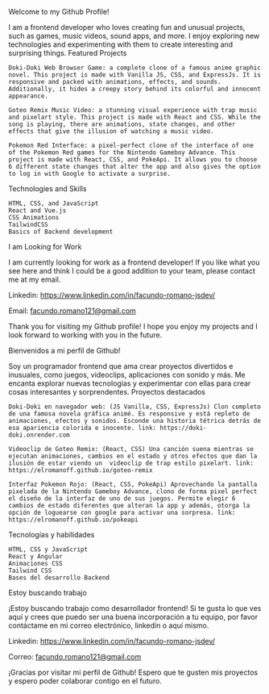 Welcome to my Github Profile!

I am a frontend developer who loves creating fun and unusual projects, such as games, music videos, sound apps, and more. I enjoy exploring new technologies and experimenting with them to create interesting and surprising things.
Featured Projects

    Doki-Doki Web Browser Game: a complete clone of a famous anime graphic novel. This project is made with Vanilla JS, CSS, and ExpressJs. It is responsive and packed with animations, effects, and sounds. Additionally, it hides a creepy story behind its colorful and innocent appearance.

    Goteo Remix Music Video: a stunning visual experience with trap music and pixelart style. This project is made with React and CSS. While the song is playing, there are animations, state changes, and other effects that give the illusion of watching a music video.

    Pokemon Red Interface: a pixel-perfect clone of the interface of one of the Pokemon Red games for the Nintendo Gameboy Advance. This project is made with React, CSS, and PokeApi. It allows you to choose 6 different state changes that alter the app and also gives the option to log in with Google to activate a surprise.

Technologies and Skills

    HTML, CSS, and JavaScript
    React and Vue.js
    CSS Animations
    TailwindCSS
    Basics of Backend development

I am Looking for Work

I am currently looking for work as a frontend developer! If you like what you see here and think I could be a good addition to your team, please contact me at my email.

Linkedin: https://www.linkedin.com/in/facundo-romano-jsdev/ 

Email: facundo.romano121@gmail.com

Thank you for visiting my Github profile! I hope you enjoy my projects and I look forward to working with you in the future.


Bienvenidos a mi perfil de Github!

Soy un programador frontend que ama crear proyectos divertidos e inusuales, como juegos, videoclips, aplicaciones con sonido y más. Me encanta explorar nuevas tecnologías y experimentar con ellas para crear cosas interesantes y sorprendentes.
Proyectos destacados

    Doki-Doki en navegador web: (JS Vanilla, CSS, ExpressJs) Clon completo de una famosa novela gráfica animé. Es responsive y está repleto de animaciones, efectos y sonidos. Esconde una historia tétrica detrás de esa apariencia colorida e inocente. link: https://doki-doki.onrender.com

    Videoclip de Goteo Remix: (React, CSS) Una canción suena mientras se ejecutan animaciones, cambios en el estado y otros efectos que dan la ilusión de estar viendo un  videoclip de trap estilo pixelart. link: https://elromanoff.github.io/goteo-remix

    Interfaz Pokemon Rojo: (React, CSS, PokeApi) Aprovechando la pantalla pixelada de la Nintendo Gameboy Advance, clono de forma pixel perfect el diseño de la interfaz de uno de sus juegos. Permite elegir 6 cambios de estado diferentes que alteran la app y además, otorga la opción de loguearse con google para activar una sorpresa. link: https://elromanoff.github.io/pokeapi

Tecnologías y habilidades

    HTML, CSS y JavaScript
    React y Angular
    Animaciones CSS
    Tailwind CSS
    Bases del desarrollo Backend

Estoy buscando trabajo

¡Estoy buscando trabajo como desarrollador frontend! Si te gusta lo que ves aquí y crees que puedo ser una buena incorporación a tu equipo, por favor contáctame en mi correo electrónico, linkedin o aquí mismo.

Linkedin: https://www.linkedin.com/in/facundo-romano-jsdev/ 

Correo: facundo.romano121@gmail.com


¡Gracias por visitar mi perfil de Github! Espero que te gusten mis proyectos y espero poder colaborar contigo en el futuro.
